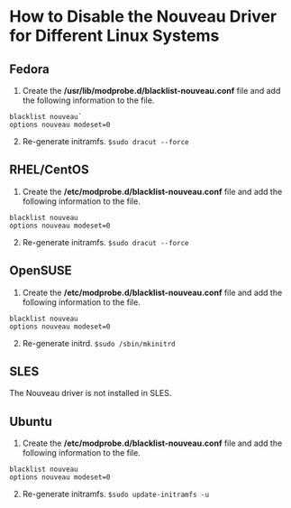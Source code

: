 # How to Disable the Nouveau Driver for Different Linux Systems

## Fedora
1. Create the **/usr/lib/modprobe.d/blacklist-nouveau.conf** file and add the following information to the file.
```    
blacklist nouveau`
options nouveau modeset=0
```
2. Re-generate initramfs.
`$sudo dracut --force`

## RHEL/CentOS
1. Create the **/etc/modprobe.d/blacklist-nouveau.conf** file and add the following information to the file.
```
blacklist nouveau
options nouveau modeset=0
```
2. Re-generate initramfs.
`$sudo dracut --force`

## OpenSUSE
1. Create the **/etc/modprobe.d/blacklist-nouveau.conf** file and add the following information to the file.
```
blacklist nouveau
options nouveau modeset=0
```
2. Re-generate initrd.
`$sudo /sbin/mkinitrd`

## SLES
The Nouveau driver is not installed in SLES.
    
## Ubuntu
1. Create the **/etc/modprobe.d/blacklist-nouveau.conf** file and add the following information to the file.
```
blacklist nouveau
options nouveau modeset=0
```
2. Re-generate initramfs.
`$sudo update-initramfs -u`